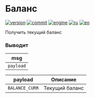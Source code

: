 # Баланс

[![version](https://img.shields.io/npm/v/node-red-contrib-intersvyaz.svg)](https://www.npmjs.org/package/node-red-contrib-intersvyaz)
[![commit](https://img.shields.io/github/last-commit/alex2844/node-intersvyaz.svg)](https://github.com/alex2844/node-intersvyaz)
[![engine](https://img.shields.io/badge/Node-intersvyaz-red.svg)](../README.md)
[![ru](https://img.shields.io/badge/lang-ru-white)](README.md)
[![en](https://img.shields.io/badge/lang-en-white)](../../en-US/node-red/README.md)

Получить текущий баланс


### Выводит

| msg       |
| ---       |
| `payload` |


| payload           | Описание
| ---               | ---
| `BALANCE_CURR`    | Текущий баланс
